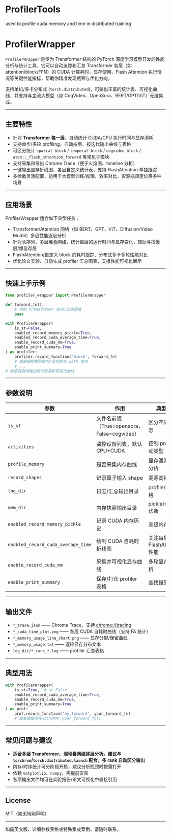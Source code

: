# ProfilerTools
used to profile cuda memory and time in distributed training
# ProfilerWrapper

`ProfilerWrapper` 是专为 Transformer 结构的 PyTorch 深度学习模型开发的性能分析与统计工具。它可以自动追踪和汇总 Transformer 各层（如 attention/block/FFN）的 CUDA 计算耗时、显存使用、Flash Attention 执行情况等关键性能指标，帮助你精准发现瓶颈与优化方向。

支持单机/多卡分布式 (`torch.distributed`)，可输出丰富的统计表、可视化曲线，并支持与主流大模型（如 CogVideo、OpenSora、BERT/GPT/ViT）无缝集成。

---

## 主要特性

* 针对 **Transformer 每一层**，自动统计 CUDA/CPU 执行时间与显存消耗
* 支持单步/多轮 profiling，自动按层、按迭代输出曲线与表格
* 可区分统计 `spatial block` / `temporal block` / `cogvideo block` / `aten::_flash_attention_forward` 等常见子模块
* 支持采集和导出 Chrome Trace（便于火焰图、timeline 分析）
* 一键输出显存折线图、各层自定义统计表，支持 FlashAttention 单独跟踪
* 多参数灵活配置，适用于大模型训练/推理、效率对比、资源瓶颈定位等多种场景

---

## 应用场景

ProfilerWrapper 适合如下典型任务：

* Transformer/Attention 网络（如 BERT、GPT、ViT、Diffusion/Video Model）多层性能逐层分析
* 针对长序列、多层堆叠网络，统计每层的运行时间与显存变化，辅助寻找慢层/爆显存层
* FlashAttention/自定义 block 的耗时跟踪、分布式多卡多轮性能对比
* 优化论文实验、自动生成 profiler 汇总图表，支撑性能可视化展示

---

## 快速上手示例

```python
from profiler_wrapper import ProfilerWrapper

def forward_fn():
    # 你的 transformer 前向/反向逻辑
    pass

with ProfilerWrapper(
    is_st=False,
    enabled_record_memory_pickle=True,
    enabled_record_cuda_average_time=True,
    enable_record_cuda_mm=True,
    enable_print_summary=True
) as profiler:
    profiler.record_function('block', forward_fn)
    # 或直接把模型前向/反向放在 with 体内
    # ...
# 结束后自动输出统计结果和可视化曲线
```

---

## 参数说明

| 参数                                 | 作用                                  | 典型用途                    |
| ---------------------------------- | ----------------------------------- | ----------------------- |
| `is_st`                            | 文件名前缀（True=opensora，False=cogvideo） | 区分不同模型日志                |
| `activities`                       | 监控设备列表，默认 CPU+CUDA                  | 控制 profiler 活动类型        |
| `profile_memory`                   | 是否采集内存曲线                            | 显存泄漏/峰值分析               |
| `record_shapes`                    | 记录算子输入 shape                        | 溯源高耗时层                  |
| `log_dir`                          | 日志/汇总输出目录                           | profiler 汇总/表格          |
| `mem_dir`                          | 内存快照输出目录                            | pickle/memory 诊断        |
| `enabled_record_memory_pickle`     | 记录 CUDA 内存历史                        | 高级内存分析                  |
| `enabled_record_cuda_average_time` | 绘制 CUDA 自耗时折线图                      | 关注每层及 FlashAttention 性能 |
| `enable_record_cuda_mm`            | 采集并可视化显存曲线                          | 多轮显存趋势分析                |
| `enable_print_summary`             | 保存/打印 profiler 表格                   | 查找慢算子                   |

---

## 输出文件

* `*_trace.json` —— Chrome Trace，支持 [chrome://tracing](chrome://tracing)
* `*_cuda_time_plot.png` —— 各层 CUDA 自耗时曲线（支持 FA 统计）
* `*_memory_usage_line_chart.png` —— 显存分配/保留曲线
* `*_memory_usage.txt` —— 逐轮显存分布文本
* `log_dir/*_rank_*.log` —— profiler 汇总表格

---

## 典型用法

```python
with ProfilerWrapper(
    is_st=True,  # or False
    enabled_record_cuda_average_time=True,
    enable_record_cuda_mm=True,
    enable_print_summary=True
) as prof:
    prof.record_function('my_forward', your_forward_fn)
    # 或者直接写在with体内：your_forward_fn()
```

---

## 常见问题与建议

* **适合多层 Transformer、深堆叠网络逐层分析。建议与 `torchrun`/`torch.distributed.launch` 配合，多 rank 自动区分输出**
* 内存/时序统计可分阶段开启，建议分析瓶颈时按需打开
* 依赖 `matplotlib`、`numpy`，需提前安装
* 各项输出文件均可在实验报告/论文可视化中直接引用

---

## License

MIT（如无特别声明）

---

如需英文版、详细参数表格或特殊集成案例，请随时联系。
